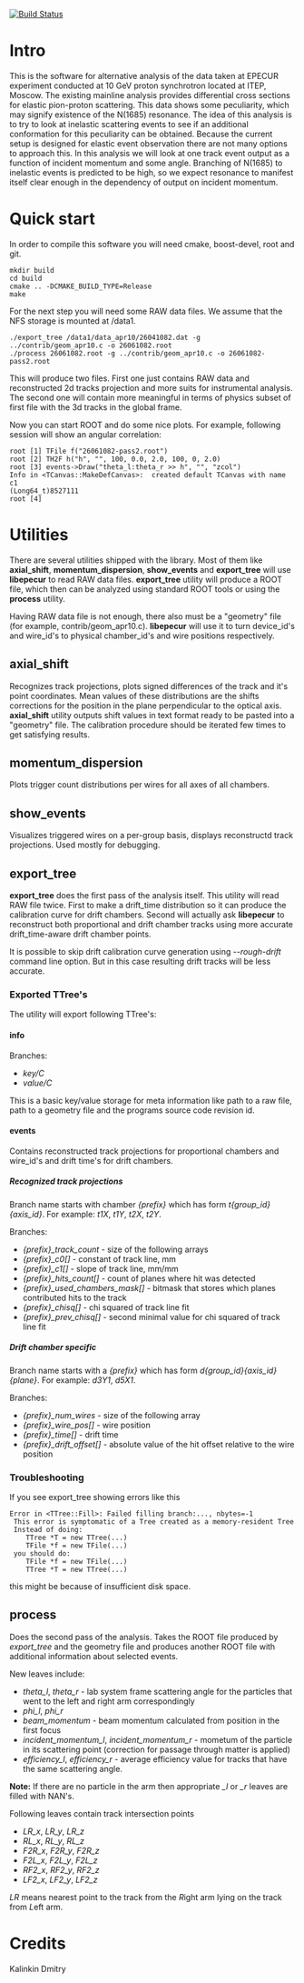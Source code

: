 [![Build Status](https://travis-ci.org/veprbl/libepecur.svg?branch=master)](https://travis-ci.org/veprbl/libepecur)

Intro
=====

This is the software for alternative analysis of the data taken at EPECUR
experiment conducted at 10 GeV proton synchrotron located at ITEP,
Moscow. The existing mainline analysis provides differential cross sections
for elastic pion-proton scattering. This data shows some peculiarity, which may
signify existence of the N(1685) resonance. The idea of this analysis is to try
to look at inelastic scattering events to see if an additional conformation for
this peculiarity can be obtained. Because the current setup is designed for
elastic event observation there are not many options to approach this. In this
analysis we will look at one track event output as a function of incident
momentum and some angle. Branching of N(1685) to inelastic events is predicted
to be high, so we expect resonance to manifest itself clear enough in the
dependency of output on incident momentum.

Quick start
===========

In order to compile this software you will need cmake, boost-devel, root and git.

    mkdir build
    cd build
    cmake .. -DCMAKE_BUILD_TYPE=Release
    make

For the next step you will need some RAW data files. We assume that the NFS
storage is mounted at /data1.

    ./export_tree /data1/data_apr10/26041082.dat -g ../contrib/geom_apr10.c -o 26061082.root
    ./process 26061082.root -g ../contrib/geom_apr10.c -o 26061082-pass2.root

This will produce two files. First one just contains RAW data and reconstructed
2d tracks projection and more suits for instrumental analysis. The second one
will contain more meaningful in terms of physics subset of first file with the
3d tracks in the global frame.

Now you can start ROOT and do some nice plots. For example, following session
will show an angular correlation:

    root [1] TFile f("26061082-pass2.root")
    root [2] TH2F h("h", "", 100, 0.0, 2.0, 100, 0, 2.0)
    root [3] events->Draw("theta_l:theta_r >> h", "", "zcol")
    Info in <TCanvas::MakeDefCanvas>:  created default TCanvas with name c1
    (Long64_t)8527111
    root [4]

Utilities
=========

There are several utilities shipped with the library. Most of them like
**axial\_shift**, **momentum\_dispersion**, **show\_events** and
**export\_tree** will use **libepecur** to read RAW data files.
**export\_tree** utility will produce a ROOT file, which then can be
analyzed using standard ROOT tools or using the **process** utility.

Having RAW data file is not enough, there also must be a "geometry" file (for
example, contrib/geom_apr10.c). **libepecur** will use it to turn device_id's
and wire_id's to physical chamber_id's and wire positions respectively.

axial_shift
-----------

Recognizes track projections, plots signed differences of the track and it's point
coordinates. Mean values of these distributions are the shifts corrections for the
position in the plane perpendicular to the optical axis. **axial\_shift** utility
outputs shift values in text format ready to be pasted into a "geometry" file.
The calibration procedure should be iterated few times to get satisfying results.

momentum_dispersion
-------------------

Plots trigger count distributions per wires for all axes of all chambers.

show_events
-----------

Visualizes triggered wires on a per-group basis, displays reconstructd track projections.
Used mostly for debugging.

export_tree
-----------

**export\_tree** does the first pass of the analysis itself. This utility will
read RAW file twice. First to make a drift\_time distribution so it can produce
the calibration curve for drift chambers. Second will actually ask **libepecur**
to reconstruct both proportional and drift chamber tracks using more accurate
drift\_time-aware drift chamber points.

It is possible to skip drift calibration curve generation using *--rough-drift*
command line option. But in this case resulting drift tracks will be less accurate.

### Exported TTree's

The utility will export following TTree's:

#### info

Branches:

* *key/C*
* *value/C*

This is a basic key/value storage for meta information like path to a raw file,
path to a geometry file and the programs source code revision id.

#### events

Contains reconstructed track projections for proportional chambers and wire\_id's
and drift time's for drift chambers.

##### Recognized track projections

Branch name starts with chamber *{prefix}* which has form *t{group_id}{axis_id}*.
For example: *t1X*, *t1Y*, *t2X*, *t2Y*.

Branches:

* *{prefix}\_track\_count* - size of the following arrays
* *{prefix}\_c0[]* - constant of track line, mm
* *{prefix}\_c1[]* - slope of track line, mm/mm
* *{prefix}\_hits\_count[]* - count of planes where hit was detected
* *{prefix}\_used\_chambers\_mask[]* - bitmask that stores which planes contributed hits to the track
* *{prefix}\_chisq[]* - chi squared of track line fit
* *{prefix}\_prev\_chisq[]* - second minimal value for chi squared of track line fit

##### Drift chamber specific

Branch name starts with a *{prefix}* which has form *d{group_id}{axis_id}{plane}*.
For example: *d3Y1*, *d5X1*.

Branches:

* *{prefix}\_num_wires* - size of the following array
* *{prefix}\_wire_pos[]* - wire position
* *{prefix}\_time[]* - drift time
* *{prefix}\_drift\_offset[]* - absolute value of the hit offset relative to the wire position

### Troubleshooting

If you see export_tree showing errors like this

    Error in <TTree::Fill>: Failed filling branch:..., nbytes=-1
     This error is symptomatic of a Tree created as a memory-resident Tree
     Instead of doing:
        TTree *T = new TTree(...)
        TFile *f = new TFile(...)
     you should do:
        TFile *f = new TFile(...)
        TTree *T = new TTree(...)

this might be because of insufficient disk space.

process
-------

Does the second pass of the analysis. Takes the ROOT file produced by
*export_tree* and the geometry file and produces another ROOT file with
additional information about selected events.

New leaves include:

* *theta\_l*, *theta\_r* - lab system frame scattering angle for the particles that went to the left and right arm correspondingly
* *phi\_l*, *phi\_r*
* *beam\_momentum* - beam momentum calculated from position in the first focus
* *incident\_momentum\_l*, *incident\_momentum\_r* - mometum of the particle in its scattering point (correction for passage through matter is applied)
* *efficiency\_l*, *efficiency\_r* - average efficiency value for tracks that have the same scattering angle.

**Note:** If there are no particle in the arm then appropriate *\_l* or *\_r* leaves are filled with NAN's.

Following leaves contain track intersection points

* *LR\_x*, *LR\_y*, *LR\_z*
* *RL\_x*, *RL\_y*, *RL\_z*
* *F2R\_x*, *F2R\_y*, *F2R\_z*
* *F2L\_x*, *F2L\_y*, *F2L\_z*
* *RF2\_x*, *RF2\_y*, *RF2\_z*
* *LF2\_x*, *LF2\_y*, *LF2\_z*

*LR* means nearest point to the track from the *R*ight arm lying on the track from *L*eft arm.

Credits
=======

Kalinkin Dmitry
